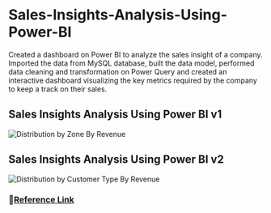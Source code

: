# Sales-Insights-Analysis-Using-Power-BI

Created a dashboard on Power BI to analyze the sales insight of a company. Imported the data from MySQL database, built the data model, performed data cleaning and transformation on Power Query and created an interactive dashboard visualizing the key metrics required by the company to keep a track on their sales.

## Sales Insights Analysis Using Power BI v1
![Distribution by Zone By Revenue](https://i.imgur.com/5WwQxwa.jpeg)

## Sales Insights Analysis Using Power BI v2
![Distribution by Customer Type By Revenue](https://i.imgur.com/mSWs7bl.jpeg)

### 🔗[Reference Link](https://www.youtube.com/playlist?list=PLeo1K3hjS3uva8pk1FI3iK9kCOKQdz1I9)
